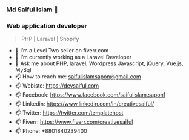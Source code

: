 ### Md Saiful Islam 👋
### Web application developer
> PHP | Laravel | Shopify

- 🔭 I’m a Level Two seller on fiverr.com
- 🌱 I’m currently working as a Laravel Developer
- 💬 Ask me about PHP, laravel, Wordpress Javascript, jQuery, Vue.js, MySql
- 📫 How to reach me: saifulislamsapon@gmail.com
- 📫 Webiste: https://devsaiful.com
- 📫 Facebook: https://www.facebook.com/saifulislam.sapon1
- 📫 Linkedin: https://www.linkedin.com/in/creativesaiful/
- 📫 Twitter: https://twitter.com/templatehost
- 📫 Fiverr: https://www.fiverr.com/creativesaiful
- 📫 Phone: +8801840239400


